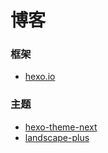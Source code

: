 # 博客

### 框架
* [hexo.io](https://hexo.io/)

### 主题
* [hexo-theme-next](https://github.com/iissnan/hexo-theme-next)
* [landscape-plus](https://github.com/xiangming/landscape-plus)